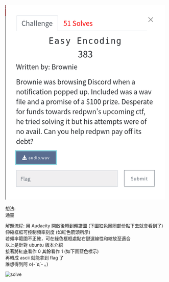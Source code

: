 ![question](https://github.com/dreamisadream/CTF/blob/master/CTF_CONTEST/2019/RedpwnCTF/forensics/EasyEncoding/pic1.png)

想法:<br>
	通靈

解題流程:
	用 Audacity 開啟後轉到頻譜圖 (下圖紅色圈圈部份點下去就會看到了) <br>
	伸縮框框可控制頻率刻度 (如紅色箭頭所示) <br>
	若頻率範圍不正確，可在綠色框框處點右鍵選線性和縮放至適合 <br>
	以上是針對 ubuntu 版本介紹 <br>
	接著將紅底看作 0 其餘看作 1 (如下圖藍色標示) <br>
	再轉成 ascii 就能拿到 flag 了 <br>
	誰想得到阿 o(-\`д´- ｡) <br>

![solve](https://github.com/dreamisadream/CTF/tree/master/CTF_CONTEST/RedpwnCTF/forensics/EasyEncoding/pic2.png)
